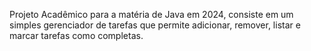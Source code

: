 Projeto Acadêmico para a matéria de Java em 2024, consiste em um simples gerenciador de tarefas que permite adicionar, remover, listar e marcar tarefas como completas.
